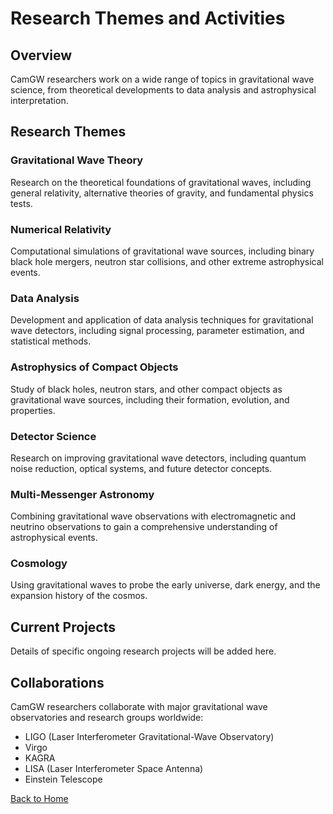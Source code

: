# Research Themes and Activities

## Overview

CamGW researchers work on a wide range of topics in gravitational wave science, from theoretical developments to data analysis and astrophysical interpretation.

## Research Themes

### Gravitational Wave Theory

Research on the theoretical foundations of gravitational waves, including general relativity, alternative theories of gravity, and fundamental physics tests.

### Numerical Relativity

Computational simulations of gravitational wave sources, including binary black hole mergers, neutron star collisions, and other extreme astrophysical events.

### Data Analysis

Development and application of data analysis techniques for gravitational wave detectors, including signal processing, parameter estimation, and statistical methods.

### Astrophysics of Compact Objects

Study of black holes, neutron stars, and other compact objects as gravitational wave sources, including their formation, evolution, and properties.

### Detector Science

Research on improving gravitational wave detectors, including quantum noise reduction, optical systems, and future detector concepts.

### Multi-Messenger Astronomy

Combining gravitational wave observations with electromagnetic and neutrino observations to gain a comprehensive understanding of astrophysical events.

### Cosmology

Using gravitational waves to probe the early universe, dark energy, and the expansion history of the cosmos.

## Current Projects

Details of specific ongoing research projects will be added here.

## Collaborations

CamGW researchers collaborate with major gravitational wave observatories and research groups worldwide:

- LIGO (Laser Interferometer Gravitational-Wave Observatory)
- Virgo
- KAGRA
- LISA (Laser Interferometer Space Antenna)
- Einstein Telescope

[Back to Home](index.html)
